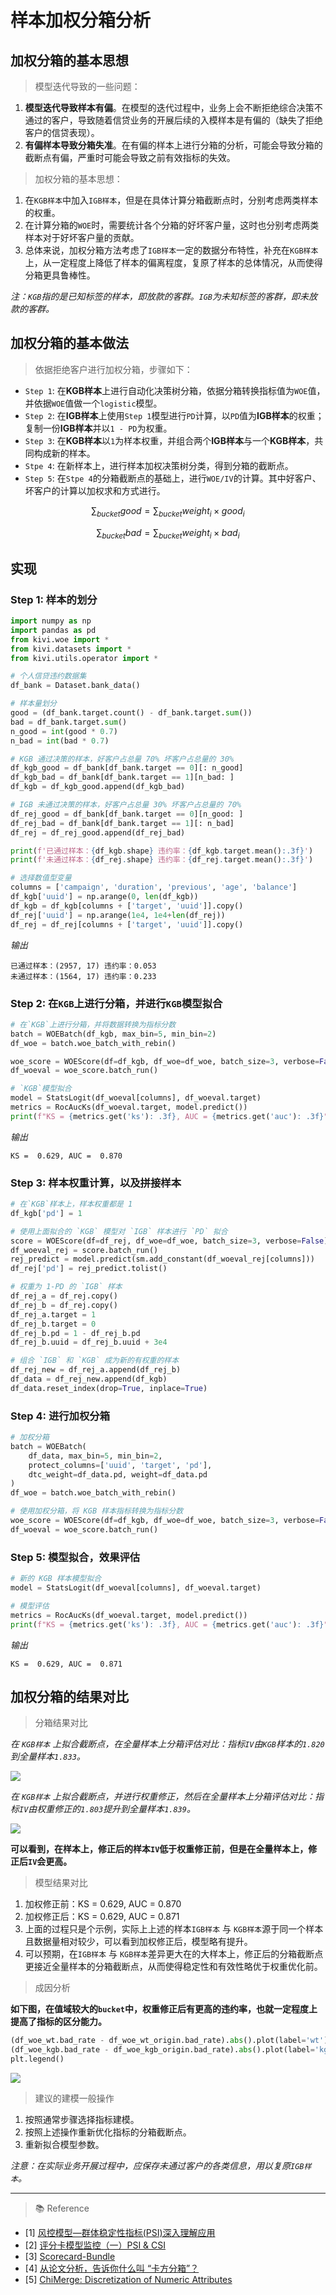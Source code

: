 # 样本加权分箱分析

## 加权分箱的基本思想

> 模型迭代导致的一些问题：

1. **模型迭代导致样本有偏**。在模型的迭代过程中，业务上会不断拒绝综合决策不通过的客户，导致随着信贷业务的开展后续的入模样本是有偏的（缺失了拒绝客户的信贷表现）。
2. **有偏样本导致分箱失准**。在有偏的样本上进行分箱的分析，可能会导致分箱的截断点有偏，严重时可能会导致之前有效指标的失效。

> 加权分箱的基本思想：

1. 在`KGB样本`中加入`IGB样本`，但是在具体计算分箱截断点时，分别考虑两类样本的权重。
2. 在计算分箱的`WOE`时，需要统计各个分箱的好坏客户量，这时也分别考虑两类样本对于好坏客户量的贡献。
3. 总体来说，加权分箱方法考虑了`IGB样本`一定的数据分布特性，补充在`KGB样本`上，从一定程度上降低了样本的偏离程度，复原了样本的总体情况，从而使得分箱更具鲁棒性。

*注：`KGB`指的是已知标签的样本，即放款的客群。`IGB`为未知标签的客群，即未放款的客群。*

## 加权分箱的基本做法

> 依据拒绝客户进行加权分箱，步骤如下：

- `Step 1`: 在**KGB样本**上进行自动化决策树分箱，依据分箱转换指标值为`WOE`值，并依据`WOE`值做一个`logistic`模型。
- `Step 2`: 在**IGB样本**上使用`Step 1`模型进行`PD`计算，以`PD`值为**IGB样本**的权重；复制一份**IGB样本**并以`1 - PD`为权重。
- `Step 3`: 在**KGB样本**以`1`为样本权重，并组合两个**IGB样本**与一个**KGB样本**，共同构成新的样本。
- `Stpe 4`: 在新样本上，进行样本加权决策树分类，得到分箱的截断点。
- `Step 5`: 在`Stpe 4`的分箱截断点的基础上，进行`WOE/IV`的计算。其中好客户、坏客户的计算以加权求和方式进行。

$$
\sum_{bucket} good = \sum_{bucket} weight_i \times good_i
$$

$$
\sum_{bucket} bad = \sum_{bucket} weight_i \times bad_i
$$

## 实现

### Step 1: 样本的划分

```python
import numpy as np
import pandas as pd
from kivi.woe import *
from kivi.datasets import *
from kivi.utils.operator import *

# 个人信贷违约数据集
df_bank = Dataset.bank_data()

# 样本量划分
good = (df_bank.target.count() - df_bank.target.sum())
bad = df_bank.target.sum()
n_good = int(good * 0.7)
n_bad = int(bad * 0.7)

# KGB 通过决策的样本，好客户占总量 70% 坏客户占总量的 30%
df_kgb_good = df_bank[df_bank.target == 0][: n_good]
df_kgb_bad = df_bank[df_bank.target == 1][n_bad: ]
df_kgb = df_kgb_good.append(df_kgb_bad)

# IGB 未通过决策的样本，好客户占总量 30% 坏客户占总量的 70%
df_rej_good = df_bank[df_bank.target == 0][n_good: ]
df_rej_bad = df_bank[df_bank.target == 1][: n_bad]
df_rej = df_rej_good.append(df_rej_bad)

print(f'已通过样本：{df_kgb.shape} 违约率：{df_kgb.target.mean():.3f}')
print(f'未通过样本：{df_rej.shape} 违约率：{df_rej.target.mean():.3f}')

# 选择数值型变量
columns = ['campaign', 'duration', 'previous', 'age', 'balance']
df_kgb['uuid'] = np.arange(0, len(df_kgb))
df_kgb = df_kgb[columns + ['target', 'uuid']].copy()
df_rej['uuid'] = np.arange(1e4, 1e4+len(df_rej))
df_rej = df_rej[columns + ['target', 'uuid']].copy()
```

*输出*

```text
已通过样本：(2957, 17) 违约率：0.053
未通过样本：(1564, 17) 违约率：0.233
```

### Step 2: 在`KGB`上进行分箱，并进行`KGB`模型拟合

```python
# 在`KGB`上进行分箱，并将数据转换为指标分数
batch = WOEBatch(df_kgb, max_bin=5, min_bin=2)
df_woe = batch.woe_batch_with_rebin()

woe_score = WOEScore(df=df_kgb, df_woe=df_woe, batch_size=3, verbose=False)
df_woeval = woe_score.batch_run()

# `KGB`模型拟合
model = StatsLogit(df_woeval[columns], df_woeval.target)
metrics = RocAucKs(df_woeval.target, model.predict())
print(f"KS = {metrics.get('ks'): .3f}, AUC = {metrics.get('auc'): .3f}")
```

*输出*

```text
KS =  0.629, AUC =  0.870
```

### Step 3: 样本权重计算，以及拼接样本

```python
# 在`KGB`样本上，样本权重都是 1
df_kgb['pd'] = 1

# 使用上面拟合的 `KGB` 模型对 `IGB` 样本进行 `PD` 拟合
score = WOEScore(df=df_rej, df_woe=df_woe, batch_size=3, verbose=False)
df_woeval_rej = score.batch_run()
rej_predict = model.predict(sm.add_constant(df_woeval_rej[columns]))
df_rej['pd'] = rej_predict.tolist()

# 权重为 1-PD 的 `IGB` 样本
df_rej_a = df_rej.copy()
df_rej_b = df_rej.copy()
df_rej_a.target = 1
df_rej_b.target = 0
df_rej_b.pd = 1 - df_rej_b.pd
df_rej_b.uuid = df_rej_b.uuid + 3e4

# 组合 `IGB` 和 `KGB` 成为新的有权重的样本
df_rej_new = df_rej_a.append(df_rej_b)
df_data = df_rej_new.append(df_kgb)
df_data.reset_index(drop=True, inplace=True)
```

### Step 4: 进行加权分箱

```python
# 加权分箱
batch = WOEBatch(
    df_data, max_bin=5, min_bin=2, 
    protect_columns=['uuid', 'target', 'pd'],
    dtc_weight=df_data.pd, weight=df_data.pd
)
df_woe = batch.woe_batch_with_rebin()

# 使用加权分箱，将 KGB 样本指标转换为指标分数
woe_score = WOEScore(df=df_kgb, df_woe=df_woe, batch_size=3, verbose=False)
df_woeval = woe_score.batch_run()
```

### Step 5: 模型拟合，效果评估

```python
# 新的 KGB 样本模型拟合
model = StatsLogit(df_woeval[columns], df_woeval.target)

# 模型评估
metrics = RocAucKs(df_woeval.target, model.predict())
print(f"KS = {metrics.get('ks'): .3f}, AUC = {metrics.get('auc'): .3f}")
```

*输出*

```text
KS =  0.629, AUC =  0.871
```

## 加权分箱的结果对比

> 分箱结果对比

*在 `KGB样本` 上拟合截断点，在全量样本上分箱评估对比：指标`IV`由`KGB`样本的`1.820`到全量样本`1.833`。*

<img src="./img/woe_dtc_weight_0.png">

*在 `KGB样本` 上拟合截断点，并进行权重修正，然后在全量样本上分箱评估对比：指标`IV`由权重修正的`1.803`提升到全量样本`1.839`。*

<img src="./img/woe_dtc_weight_1.png">

**可以看到，在样本上，修正后的样本`IV`低于权重修正前，但是在全量样本上，修正后`IV`会更高。**

> 模型结果对比

1. 加权修正前：KS = 0.629, AUC = 0.870
2. 加权修正后：KS = 0.629, AUC = 0.871
3. 上面的过程只是个示例，实际上上述的样本`IGB样本` 与 `KGB样本`源于同一个样本且数据量相对较少，可以看到加权修正后，模型略有提升。
4. 可以预期，在`IGB样本` 与 `KGB样本`差异更大在的大样本上，修正后的分箱截断点更接近全量样本的分箱截断点，从而使得稳定性和有效性略优于权重优化前。

> 成因分析

**如下图，在值域较大的`bucket`中，权重修正后有更高的违约率，也就一定程度上提高了指标的区分能力。**

```python
(df_woe_wt.bad_rate - df_woe_wt_origin.bad_rate).abs().plot(label='wt')
(df_woe_kgb.bad_rate - df_woe_kgb_origin.bad_rate).abs().plot(label='kgb')
plt.legend()
```

<img src="./img/woe_weight_compare.png">

> 建议的建模一般操作

1. 按照通常步骤选择指标建模。
2. 按照上述操作重新优化指标的分箱截断点。
3. 重新拟合模型参数。

*注意：在实际业务开展过程中，应保存未通过客户的各类信息，用以复原`IGB样本`。*

----

> 📚 Reference

- [1] [风控模型—群体稳定性指标(PSI)深入理解应用](https://zhuanlan.zhihu.com/p/79682292)
- [2] [评分卡模型监控（一）PSI & CSI](https://zhuanlan.zhihu.com/p/94619990)
- [3] [Scorecard-Bundle](https://github.com/Lantianzz/Scorecard-Bundle)
- [4] [从论文分析，告诉你什么叫 “卡方分箱”？](https://toutiao.io/posts/q7i3ki/preview)
- [5] [ChiMerge: Discretization of Numeric Attributes](https://www.aaai.org/Papers/AAAI/1992/AAAI92-019.pdf)
